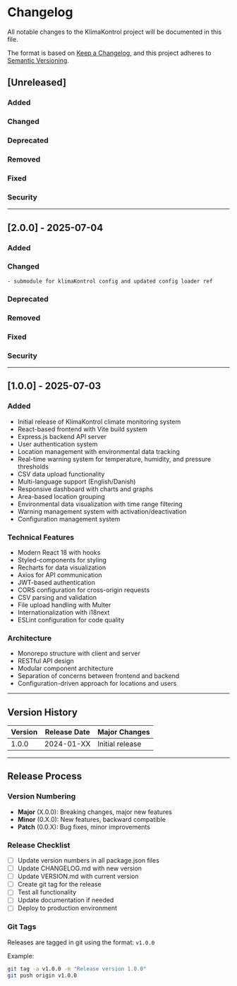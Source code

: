 # Changelog

All notable changes to the KlimaKontrol project will be documented in this file.

The format is based on [Keep a Changelog](https://keepachangelog.com/en/1.0.0/),
and this project adheres to [Semantic Versioning](https://semver.org/spec/v2.0.0.html).

## [Unreleased]

### Added

### Changed

### Deprecated

### Removed

### Fixed

### Security

---


## [2.0.0] - 2025-07-04

### Added

### Changed
    - submodule for klimaKontrol config and updated config loader ref

### Deprecated

### Removed

### Fixed

### Security

---

## [1.0.0] - 2025-07-03

### Added
- Initial release of KlimaKontrol climate monitoring system
- React-based frontend with Vite build system
- Express.js backend API server
- User authentication system
- Location management with environmental data tracking
- Real-time warning system for temperature, humidity, and pressure thresholds
- CSV data upload functionality
- Multi-language support (English/Danish)
- Responsive dashboard with charts and graphs
- Area-based location grouping
- Environmental data visualization with time range filtering
- Warning management system with activation/deactivation
- Configuration management system

### Technical Features
- Modern React 18 with hooks
- Styled-components for styling
- Recharts for data visualization
- Axios for API communication
- JWT-based authentication
- CORS configuration for cross-origin requests
- CSV parsing and validation
- File upload handling with Multer
- Internationalization with i18next
- ESLint configuration for code quality

### Architecture
- Monorepo structure with client and server
- RESTful API design
- Modular component architecture
- Separation of concerns between frontend and backend
- Configuration-driven approach for locations and users

---

## Version History

| Version | Release Date | Major Changes |
|---------|--------------|---------------|
| 1.0.0   | 2024-01-XX   | Initial release |

---

## Release Process

### Version Numbering
- **Major** (X.0.0): Breaking changes, major new features
- **Minor** (0.X.0): New features, backward compatible
- **Patch** (0.0.X): Bug fixes, minor improvements

### Release Checklist
- [ ] Update version numbers in all package.json files
- [ ] Update CHANGELOG.md with new version
- [ ] Update VERSION.md with current version
- [ ] Create git tag for the release
- [ ] Test all functionality
- [ ] Update documentation if needed
- [ ] Deploy to production environment

### Git Tags
Releases are tagged in git using the format: `v1.0.0`

Example:
```bash
git tag -a v1.0.0 -m "Release version 1.0.0"
git push origin v1.0.0
``` 